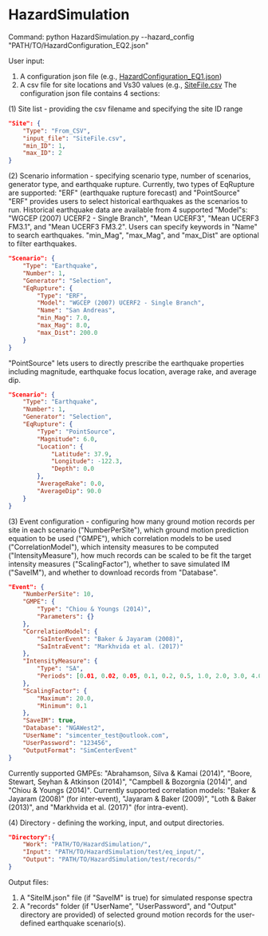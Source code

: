 # HazardSimulation

Command:
python HazardSimulation.py --hazard_config "PATH/TO/HazardConfiguration_EQ2.json"

User input:
1. A configuration json file (e.g., [HazardConfiguration_EQ1.json](https://github.com/kuanshi/HazardSimulation/blob/main/test/HazardConfiguration_EQ1.json))
2. A csv file for site locations and Vs30 values (e.g., [SiteFile.csv](https://github.com/kuanshi/HazardSimulation/blob/main/test/eq_input/SiteFile.csv)
The configuration json file contains 4 sections:

(1) Site list - providing the csv filename and specifying the site ID range
```json
"Site": {
    "Type": "From_CSV",
    "input_file": "SiteFile.csv",
    "min_ID": 1,
    "max_ID": 2
}
```

(2) Scenario information - specifying scenario type, number of scenarios, generator type, and earthquake rupture. Currently, two types of EqRupture are supported: "ERF" (earthquake rupture forecast) and "PointSource"
"ERF" provides users to select historical earthquakes as the scenarios to run. Historical earthquake data are available from 4 supported "Model"s: "WGCEP (2007) UCERF2 - Single Branch", "Mean UCERF3", "Mean UCERF3 FM3.1", and "Mean UCERF3 FM3.2". Users can specify keywords in "Name" to search earthquakes. "min_Mag", "max_Mag", and "max_Dist" are optional to filter earthquakes.
```json
"Scenario": {
    "Type": "Earthquake",
    "Number": 1,
    "Generator": "Selection",
    "EqRupture": {
        "Type": "ERF",
        "Model": "WGCEP (2007) UCERF2 - Single Branch",
        "Name": "San Andreas",
        "min_Mag": 7.0,
        "max_Mag": 8.0,
        "max_Dist": 200.0
    }
}
```
"PointSource" lets users to directly prescribe the earthquake properties including magnitude, earthquake focus location, average rake, and average dip.
```json
"Scenario": {
    "Type": "Earthquake",
    "Number": 1,
    "Generator": "Selection",
    "EqRupture": {
        "Type": "PointSource",
        "Magnitude": 6.0,
        "Location": {
            "Latitude": 37.9,
            "Longitude": -122.3,
            "Depth": 0.0
        },
        "AverageRake": 0.0,
        "AverageDip": 90.0
    }
}
```

(3) Event configuration - configuring how many ground motion records per site in each scenario ("NumberPerSite"), which ground motion prediction equation to be used ("GMPE"), which correlation models to be used ("CorrelationModel"), which intensity measures to be computed ("IntensityMeasure"), how much records can be scaled to be fit the target intensity measures ("ScalingFactor"), whether to save simulated IM ("SaveIM"), and whether to download records from "Database".
```json
"Event": {
    "NumberPerSite": 10,
    "GMPE": {
        "Type": "Chiou & Youngs (2014)",
        "Parameters": {}
    },
    "CorrelationModel": {
        "SaInterEvent": "Baker & Jayaram (2008)",
        "SaIntraEvent": "Markhvida et al. (2017)"
    },
    "IntensityMeasure": {
        "Type": "SA",
        "Periods": [0.01, 0.02, 0.05, 0.1, 0.2, 0.5, 1.0, 2.0, 3.0, 4.0, 5.0, 7.5, 10.0]
    },
    "ScalingFactor": {
        "Maximum": 20.0,
        "Minimum": 0.1
    },
    "SaveIM": true,
    "Database": "NGAWest2",
    "UserName": "simcenter_test@outlook.com",
    "UserPassword": "123456",
    "OutputFormat": "SimCenterEvent"
}
```
Currently supported GMPEs: "Abrahamson, Silva & Kamai (2014)", "Boore, Stewart, Seyhan & Atkinson (2014)", "Campbell & Bozorgnia (2014)", and "Chiou & Youngs (2014)". Currently supported correlation models: "Baker & Jayaram (2008)" (for inter-event), "Jayaram & Baker (2009)", "Loth & Baker (2013)", and "Markhvida et al. (2017)" (for intra-event).

(4) Directory - defining the working, input, and output directories.
```json
"Directory":{
    "Work": "PATH/TO/HazardSimulation/",
    "Input": "PATH/TO/HazardSimulation/test/eq_input/",
    "Output": "PATH/TO/HazardSimulation/test/records/"
}
```

Output files:
1. A "SiteIM.json" file (if "SaveIM" is true) for simulated response spectra
2. A "records" folder (if "UserName", "UserPassword", and "Output" directory are provided) of selected ground motion records for the user-defined earthquake scenario(s).
